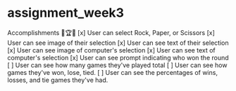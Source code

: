 # assignment_week3

Accomplishments 🥇🏆💯
[x] User can select Rock, Paper, or Scissors
[x] User can see image of their selection
[x] User can see text of their selection
[x] User can see image of computer's selection
[x] User can see text of computer's selection
[x] User can see prompt indicating who won the round
[ ] User can see how many games they've played total
[ ] User can see how games they've won, lose, tied.
[ ] User can see the percentages of wins, losses, and tie games they've had.
